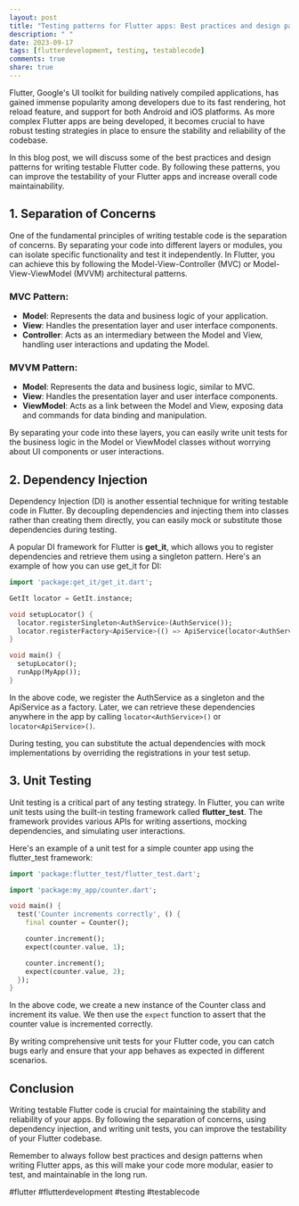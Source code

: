 ```yaml
---
layout: post
title: "Testing patterns for Flutter apps: Best practices and design patterns for writing testable Flutter code"
description: " "
date: 2023-09-17
tags: [flutterdevelopment, testing, testablecode]
comments: true
share: true
---
```


Flutter, Google's UI toolkit for building natively compiled applications, has gained immense popularity among developers due to its fast rendering, hot reload feature, and support for both Android and iOS platforms. As more complex Flutter apps are being developed, it becomes crucial to have robust testing strategies in place to ensure the stability and reliability of the codebase.

In this blog post, we will discuss some of the best practices and design patterns for writing testable Flutter code. By following these patterns, you can improve the testability of your Flutter apps and increase overall code maintainability.

## 1. Separation of Concerns

One of the fundamental principles of writing testable code is the separation of concerns. By separating your code into different layers or modules, you can isolate specific functionality and test it independently. In Flutter, you can achieve this by following the Model-View-Controller (MVC) or Model-View-ViewModel (MVVM) architectural patterns.

### MVC Pattern:

- **Model**: Represents the data and business logic of your application.
- **View**: Handles the presentation layer and user interface components.
- **Controller**: Acts as an intermediary between the Model and View, handling user interactions and updating the Model.

### MVVM Pattern:

- **Model**: Represents the data and business logic, similar to MVC.
- **View**: Handles the presentation layer and user interface components.
- **ViewModel**: Acts as a link between the Model and View, exposing data and commands for data binding and manipulation.

By separating your code into these layers, you can easily write unit tests for the business logic in the Model or ViewModel classes without worrying about UI components or user interactions.

## 2. Dependency Injection

Dependency Injection (DI) is another essential technique for writing testable code in Flutter. By decoupling dependencies and injecting them into classes rather than creating them directly, you can easily mock or substitute those dependencies during testing.

A popular DI framework for Flutter is **get_it**, which allows you to register dependencies and retrieve them using a singleton pattern. Here's an example of how you can use get_it for DI:

```dart
import 'package:get_it/get_it.dart';

GetIt locator = GetIt.instance;

void setupLocator() {
  locator.registerSingleton<AuthService>(AuthService());
  locator.registerFactory<ApiService>(() => ApiService(locator<AuthService>()));
}

void main() {
  setupLocator();
  runApp(MyApp());
}
```

In the above code, we register the AuthService as a singleton and the ApiService as a factory. Later, we can retrieve these dependencies anywhere in the app by calling `locator<AuthService>()` or `locator<ApiService>()`.

During testing, you can substitute the actual dependencies with mock implementations by overriding the registrations in your test setup.

## 3. Unit Testing

Unit testing is a critical part of any testing strategy. In Flutter, you can write unit tests using the built-in testing framework called **flutter_test**. The framework provides various APIs for writing assertions, mocking dependencies, and simulating user interactions.

Here's an example of a unit test for a simple counter app using the flutter_test framework:

```dart
import 'package:flutter_test/flutter_test.dart';

import 'package:my_app/counter.dart';

void main() {
  test('Counter increments correctly', () {
    final counter = Counter();

    counter.increment();
    expect(counter.value, 1);

    counter.increment();
    expect(counter.value, 2);
  });
}
```

In the above code, we create a new instance of the Counter class and increment its value. We then use the `expect` function to assert that the counter value is incremented correctly.

By writing comprehensive unit tests for your Flutter code, you can catch bugs early and ensure that your app behaves as expected in different scenarios.

## Conclusion

Writing testable Flutter code is crucial for maintaining the stability and reliability of your apps. By following the separation of concerns, using dependency injection, and writing unit tests, you can improve the testability of your Flutter codebase.

Remember to always follow best practices and design patterns when writing Flutter apps, as this will make your code more modular, easier to test, and maintainable in the long run.

#flutter #flutterdevelopment #testing #testablecode